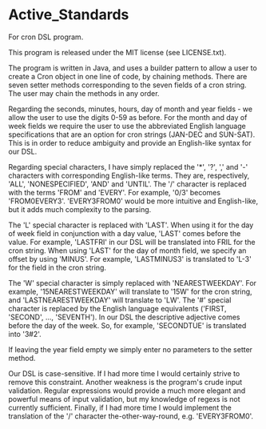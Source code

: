 Active_Standards
================

For cron DSL program.

This program is released under the MIT license (see LICENSE.txt).

The program is written in Java, and uses a builder pattern to allow a user to create 
a Cron object in one line of code, by chaining methods. There are seven setter methods 
corresponding to the seven fields of a cron string. The user may chain the methods in 
any order.

Regarding the seconds, minutes, hours, day of month and year fields - we allow the user 
to use the digits 0-59 as before. For the month and day of week fields we require the 
user to use the abbreviated English language specifications that are an option for cron 
strings (JAN-DEC and SUN-SAT). This is in order to reduce ambiguity and provide an 
English-like syntax for our DSL.

Regarding special characters, I have simply replaced the '*', '?', ',' and '-' characters 
with corresponding English-like terms. They are, respectively, 'ALL', 'NONESPECIFIED', 
'AND' and 'UNTIL'. The '/' character is replaced with the terms 'FROM' and 'EVERY'. For 
example, '0/3' becomes 'FROM0EVERY3'. 'EVERY3FROM0' would be more intuitive and 
English-like, but it adds much complexity to the parsing.

The 'L' special character is replaced with 'LAST'. When using it for the day of week 
field in conjunction with a day value, 'LAST' comes before the value. For example, 
'LASTFRI' in our DSL will be translated into FRIL for the cron string. When using 'LAST' 
for the day of month field, we specify an offset by using 'MINUS'. For example, 
'LASTMINUS3' is translated to 'L-3' for the field in the cron string.

The 'W' special character is simply replaced with 'NEARESTWEEKDAY'. For example, 
'15NEARESTWEEKDAY' will translate to '15W' for the cron string, and 'LASTNEARESTWEEKDAY' 
will translate to 'LW'. The '#' special character is replaced by the English language 
equivalents ('FIRST, 'SECOND', ..., 'SEVENTH'). In our DSL the descriptive adjective 
comes before the day of the week. So, for example, 'SECONDTUE' is translated into '3#2'.

If leaving the year field empty we simply enter no parameters to the setter method.

Our DSL is case-sensitive. If I had more time I would certainly strive to remove this 
constraint. Another weakness is the program's crude input validation. Regular expressions 
would provide a much more elegant and powerful means of input validation, but my knowledge 
of regexs is not currently sufficient. Finally, if I had more time I would implement the 
translation of the '/' character the-other-way-round, e.g. 'EVERY3FROM0'.

